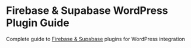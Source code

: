 # Firebase & Supabase WordPress Plugin Guide

Complete guide to [Firebase & Supabase](https://techcater.com/) plugins for WordPress integration
